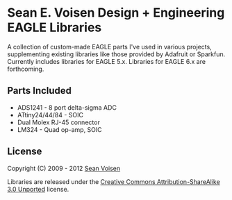 Sean E. Voisen Design + Engineering EAGLE Libraries
===================================================

A collection of custom-made EAGLE parts I've used in various projects, supplementing existing libraries like those provided by Adafruit or Sparkfun. Currently includes libraries for EAGLE 5.x. Libraries for EAGLE 6.x are forthcoming.

Parts Included
--------------
* ADS1241 - 8 port delta-sigma ADC
* ATtiny24/44/84 - SOIC
* Dual Molex RJ-45 connector
* LM324 - Quad op-amp, SOIC

License
-------
Copyright (C) 2009 - 2012 [Sean Voisen](http://sean.voisen.org)

Libraries are released under the [Creative Commons Attribution-ShareAlike 3.0 Unported](http://creativecommons.org/licenses/by-sa/3.0/) license.
